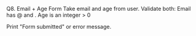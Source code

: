 Q8. Email + Age Form
Take email and age from user.
Validate both:
Email has @ and .
Age is an integer > 0

Print "Form submitted" or error message.